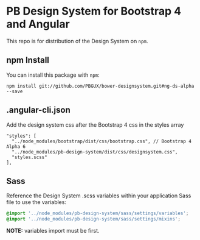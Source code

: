 # PB Design System for Bootstrap 4 and Angular

This repo is for distribution of the Design System on `npm`. 

## npm Install
You can install this package with `npm`:

```shell
npm install git://github.com/PBGUX/bower-designsystem.git#ng-ds-alpha --save
```

## .angular-cli.json
Add the design system css after the Bootstrap 4 css in the styles array

```
"styles": [
  "../node_modules/bootstrap/dist/css/bootstrap.css", // Bootstrap 4 Alpha 6
  "../node_modules/pb-design-system/dist/css/designsystem.css",
  "styles.scss"
],
```


## Sass
Reference the Design System .scss variables within your application Sass file to use the variables:

```scss
@import '../node_modules/pb-design-system/sass/settings/variables';
@import '../node_modules/pb-design-system/sass/settings/mixins';
```

**NOTE:** variables import must be first.
